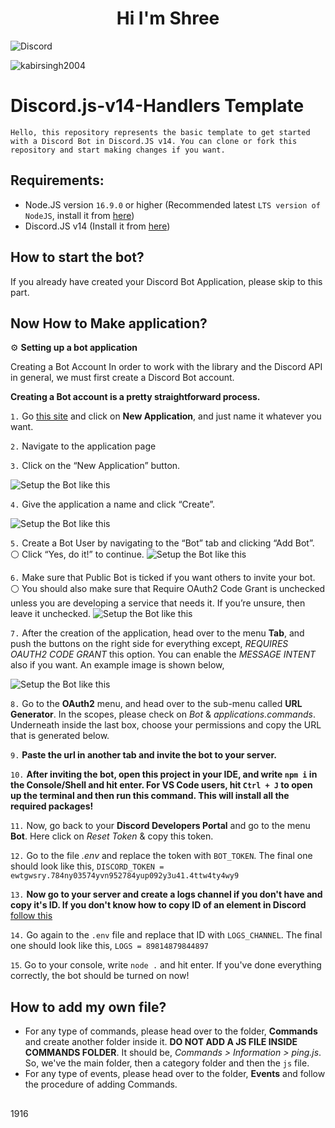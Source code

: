 <h1 align="center">Hi I'm Shree</h1>

<img align="center" src="https://discord.c99.nl/widget/theme-1/606099560854585365.png" alt="Discord"/> 
<p align="left"> <img src="https://komarev.com/ghpvc/?username=sh3ee&label=Profile%20views&color=0e75b6&style=flat" alt="kabirsingh2004" /> </p>

# Discord.js-v14-Handlers Template

`Hello, this repository represents the basic template to get started with a Discord Bot in Discord.JS v14. You can clone or fork this repository and start making changes if you want.`

## Requirements:
* Node.JS version ```16.9.0``` or higher (Recommended latest ```LTS version of NodeJS```, install it from [here](https://nodejs.org/en/))
* Discord.JS v14 (Install it from [here](https://www.npmjs.com/package/discord.js/v/14.0.3))

## How to start the bot?
If you already have created your Discord Bot Application, please skip to this part.

## Now How to Make application?

⚙ **Setting up a bot application**

Creating a Bot Account
In order to work with the library and the Discord API in general, we must first create a Discord Bot account.

**Creating a Bot account is a pretty straightforward process.**

`1.` Go [this site](https://discord.com/developers/applications) and click on **New Application**, and just name it whatever you want.

`2.` Navigate to the application page

`3.` Click on the “New Application” button.

![Setup the Bot like this](https://cdn.discordapp.com/attachments/952449038890975233/1010076684042653726/unknown.png "Discord Developers Portal")


`4.` Give the application a name and click “Create”.


![Setup the Bot like this](https://cdn.discordapp.com/attachments/952449038890975233/1010076726296055868/unknown.png "Discord Developers Portal")


`5.` Create a Bot User by navigating to the “Bot” tab and clicking “Add Bot”.
⚪ Click “Yes, do it!” to continue.
![Setup the Bot like this](https://cdn.discordapp.com/attachments/952449038890975233/1010076866293534791/unknown.png "Discord Developers Portal")


`6.` Make sure that Public Bot is ticked if you want others to invite your bot.
⚪ You should also make sure that Require OAuth2 Code Grant is unchecked unless you are developing a service that needs it. 
If you’re unsure, then leave it unchecked.
![Setup the Bot like this](https://cdn.discordapp.com/attachments/952449038890975233/1010076896790331452/unknown.png "Discord Developers Portal")

`7.` After the creation of the application, head over to the menu **Tab**, and push the buttons on the right side for everything except, *REQUIRES OAUTH2 CODE GRANT* this option. You can enable the *MESSAGE INTENT* also if you want. An example image is shown below,

![Setup the Bot like this](https://cdn.discordapp.com/attachments/952449038890975233/1010078228196630558/unknown.png "Discord Developers Portal")

`8.` Go to the **OAuth2** menu, and head over to the sub-menu called **URL Generator**. In the scopes, please check on *Bot* & *applications.commands*. Underneath inside the last box, choose your permissions and copy the URL that is generated below.


`9.` **Paste the url in another tab and invite the bot to your server.**


`10.` **After inviting the bot, open this project in your IDE, and write `npm i` in the Console/Shell and hit enter. For VS Code users, hit `Ctrl + J` to open up the terminal and then run this command. This will install all the required packages!**


`11.` Now, go back to your **Discord Developers Portal** and go to the menu **Bot**. Here click on *Reset Token* & copy this token.


`12.` Go to the file *.env* and replace the token with `BOT_TOKEN`. The final one should look like this,
`DISCORD_TOKEN = ewtgwsry.784ny03574yvn952784yup092y3u41.4ttw4ty4wy9`


`13.` **Now go to your server and create a logs channel if you don't have and copy it's ID. If you don't know how to copy ID of an element in Discord** [follow this](https://support.discord.com/hc/en-us/articles/206346498-Where-can-I-find-my-User-Server-Message-ID-)


`14.` Go again to the `.env` file and replace that ID with `LOGS_CHANNEL`. The final one should look like this,
`LOGS = 89814879844897`


`15`. Go to your console, write `node .` and hit enter. If you've done everything correctly, the bot should be turned on now!

## How to add my own file?
* For any type of commands, please head over to the folder, **Commands** and create another folder inside it. **DO NOT ADD A JS FILE INSIDE COMMANDS FOLDER**. It should be, *Commands > Information > ping.js*. So, we've the main folder, then a category folder and then the `js` file.
* For any type of events, please head over to the folder, **Events** and follow the procedure of adding Commands.

##
1916
